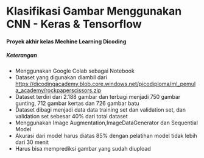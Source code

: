 # Klasifikasi Gambar Menggunakan CNN - Keras & Tensorflow
#### Proyek akhir kelas Mechine Learning Dicoding

##### Keterangan
* Menggunakan Google Colab sebagai Notebook
* Dataset yang digunakan diambil dari https://dicodingacademy.blob.core.windows.net/picodiploma/ml_pemula_academy/rockpaperscissors.zip
* Dataset terdiri dari 2.188 gambar dan terbagi menjadi 750 gambar gunting, 712 gambar kertas dan 726 gambar batu
* Dataset dibagi menjadi data data training set dan validation set, dan validation set sebesar 40% dari total dataset
* Menggunakan Image Augmentation,ImageDataGenerator dan Sequential Model
* Akurasi dari model harus diatas 85% dengan pelatihan model tidak lebih dari 30 menit
* Harus bisa memprediksi gambar yang sudah diupload